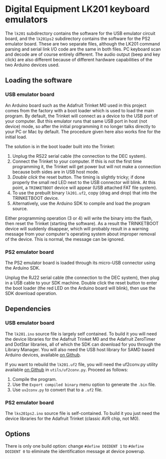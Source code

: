 # Digital Equipment LK201 keyboard emulators

The `lk201` subdirectory contains the software for the USB emulator circuit board, and the `lk201ps2` subdirectory contains the software for the PS2 emulator board.  These are two separate files, although the LK201 command parsing and serial link I/O code are the same in both files.  PC keyboard scan and decode are of course entirely different.  The audio output (beep and key click) are also different because of different hardware capabilities of the two Arduino devices used.

## Loading the software

### USB emulator board

An Arduino board such as the Adafruit Trinket M0 used in this project comes from the factory with a boot loader which is used to load the main program.  By default, the Trinket will connect as a device to the USB port of your computer.  But this emulator runs that same USB port in host (not device) mode, so after the initial programming it no longer talks directly to your PC or Mac by default.  The procedure given here also works fine for the initial load.

The solution is in the boot loader built into the Trinket:
1. Unplug the RS22 serial cable (the connection to the DEC system).
2. Connect the Trinket to your computer.  If this is not the first time programming it, the Trinket will get power but will not make a connection because both sides are in USB host mode.
3. *Double click* the reset button.  The timing is slightly tricky; if done properly the small red LED next to the USB connector will blink.  At this point, a `TRINKETBOOT` device will appear (USB attached FAT file system).
4. To use the prebuilt binary `lk201.uf2`, copy (drag and drop) that into the TRINKETBOOT device.  
5. Alternatively, use the Arduino SDK to compile and load the program source.

Either programming operation (3 or 4) will write the binary into the flash, then reset the Trinket (starting the software).  As a result the TRINKETBOOT device will suddenly disappear, which will probably result in a warning message from your computer's operating system about improper removal of the device. This is normal, the message can be ignored.

### PS2 emulator board

The PS2 emulator board is loaded through its micro-USB connector using the Arduino SDK.  

Unplug the RJ22 serial cable (the connection to the DEC system), then plug in a USB cable to your SDK machine.  Double click the reset button to enter the boot loader (the red LED on the Arduino board will blink), then use the SDK download operation.

## Dependencies

### USB emulator board

The `lk201.ino` source file is largely self contained.  To build it you will need the device libraries for the Adafruit Trinket M0 and the Adafruit ZeroTimer and DotStar libraries, all of which the SDK can download for you through the Library Manager.  You will also need the USB host library for SAMD based Arduino devices, available [on Github](https://github.com/gdsports/USB_Host_Library_SAMD "SAMD USB host library").

If you want to rebuild the `lk201.uf2` file, you will need the uf2conv.py utility available [on Github](https://github.com/microsoft.com "UF2 file format specification") in `utils/uf2conv.py`.  Proceed as follows:
1. Compile the program.
2. Use the `Export compiled binary` menu option to generate the `.bin` file.
3. Use `uv2conv.py` to convert that to a `.uf2` file.

### PS2 emulator board

The `lks201ps2.ino` source file is self-contained.  To build it you just need the device libraries for the Adafruit Trinket (classic AVR chip, not M0).

## Options

There is only one build option: change `#define DOIDENT 1` to `#define DOIDENT 0` to eliminate the identification message at device powerup.
